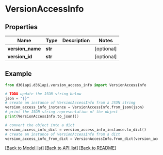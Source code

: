 # VersionAccessInfo


## Properties

Name | Type | Description | Notes
------------ | ------------- | ------------- | -------------
**version_name** | **str** |  | [optional] 
**version_id** | **str** |  | [optional] 

## Example

```python
from d361api.d361api.version_access_info import VersionAccessInfo

# TODO update the JSON string below
json = "{}"
# create an instance of VersionAccessInfo from a JSON string
version_access_info_instance = VersionAccessInfo.from_json(json)
# print the JSON string representation of the object
print(VersionAccessInfo.to_json())

# convert the object into a dict
version_access_info_dict = version_access_info_instance.to_dict()
# create an instance of VersionAccessInfo from a dict
version_access_info_from_dict = VersionAccessInfo.from_dict(version_access_info_dict)
```
[[Back to Model list]](../README.md#documentation-for-models) [[Back to API list]](../README.md#documentation-for-api-endpoints) [[Back to README]](../README.md)


